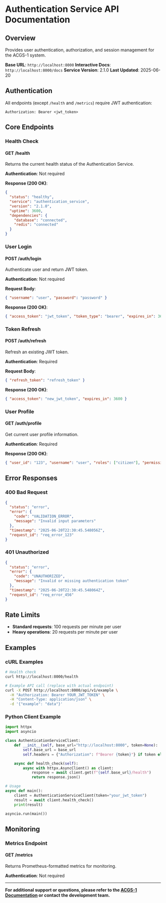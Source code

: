 # Authentication Service API Documentation

## Overview

Provides user authentication, authorization, and session management for the ACGS-1 system.

**Base URL**: `http://localhost:8000`
**Interactive Docs**: `http://localhost:8000/docs`
**Service Version**: 2.1.0
**Last Updated**: 2025-06-20

## Authentication

All endpoints (except `/health` and `/metrics`) require JWT authentication:

```http
Authorization: Bearer <jwt_token>
```

## Core Endpoints

### Health Check

#### GET /health

Returns the current health status of the Authentication Service.

**Authentication**: Not required

**Response (200 OK)**:

```json
{
  "status": "healthy",
  "service": "authentication_service",
  "version": "2.1.0",
  "uptime": 3600,
  "dependencies": {
    "database": "connected",
    "redis": "connected"
  }
}
```

### User Login

#### POST /auth/login

Authenticate user and return JWT token.

**Authentication**: Not required

**Request Body**:

```json
{ "username": "user", "password": "password" }
```

**Response (200 OK)**:

```json
{ "access_token": "jwt_token", "token_type": "bearer", "expires_in": 3600 }
```

### Token Refresh

#### POST /auth/refresh

Refresh an existing JWT token.

**Authentication**: Required

**Request Body**:

```json
{ "refresh_token": "refresh_token" }
```

**Response (200 OK)**:

```json
{ "access_token": "new_jwt_token", "expires_in": 3600 }
```

### User Profile

#### GET /auth/profile

Get current user profile information.

**Authentication**: Required

**Response (200 OK)**:

```json
{ "user_id": "123", "username": "user", "roles": ["citizen"], "permissions": ["read", "write"] }
```

## Error Responses

### 400 Bad Request

```json
{
  "status": "error",
  "error": {
    "code": "VALIDATION_ERROR",
    "message": "Invalid input parameters"
  },
  "timestamp": "2025-06-20T22:30:45.548056Z",
  "request_id": "req_error_123"
}
```

### 401 Unauthorized

```json
{
  "status": "error",
  "error": {
    "code": "UNAUTHORIZED",
    "message": "Invalid or missing authentication token"
  },
  "timestamp": "2025-06-20T22:30:45.548064Z",
  "request_id": "req_error_456"
}
```

## Rate Limits

- **Standard requests**: 100 requests per minute per user
- **Heavy operations**: 20 requests per minute per user

## Examples

### cURL Examples

```bash
# Health check
curl http://localhost:8000/health

# Example API call (replace with actual endpoint)
curl -X POST http://localhost:8000/api/v1/example \
  -H "Authorization: Bearer YOUR_JWT_TOKEN" \
  -H "Content-Type: application/json" \
  -d '{"example": "data"}'
```

### Python Client Example

```python
import httpx
import asyncio

class AuthenticationServiceClient:
    def __init__(self, base_url="http://localhost:8000", token=None):
        self.base_url = base_url
        self.headers = {"Authorization": f"Bearer {token}"} if token else {}

    async def health_check(self):
        async with httpx.AsyncClient() as client:
            response = await client.get(f"{self.base_url}/health")
            return response.json()

# Usage
async def main():
    client = AuthenticationServiceClient(token="your_jwt_token")
    result = await client.health_check()
    print(result)

asyncio.run(main())
```

## Monitoring

### Metrics Endpoint

#### GET /metrics

Returns Prometheus-formatted metrics for monitoring.

**Authentication**: Not required

---

**For additional support or questions, please refer to the [ACGS-1 Documentation](../README.md) or contact the development team.**
